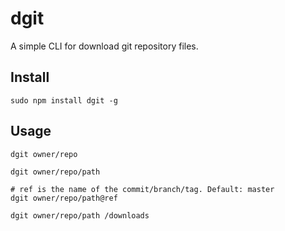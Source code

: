 # dgit
A simple CLI for download git repository files.

## Install
```
sudo npm install dgit -g
```

## Usage

```
dgit owner/repo
```

```
dgit owner/repo/path
```

```
# ref is the name of the commit/branch/tag. Default: master
dgit owner/repo/path@ref
```

```
dgit owner/repo/path /downloads
```